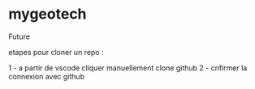 # mygeotech
Future

etapes pour cloner un repo : 

1 - a partir de vscode cliquer manuellement clone github 
2 - cnfirmer la connexion avec github 

